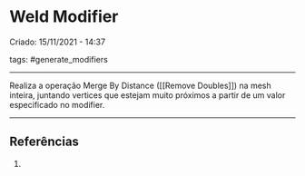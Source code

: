 # Weld Modifier
Criado: 15/11/2021 - 14:37

tags: #generate_modifiers 

---

 Realiza a operação Merge By Distance ([[Remove Doubles]]) na mesh inteira, juntando vertices que estejam muito próximos a partir de um valor especificado no modifier.

---
## Referências
1.